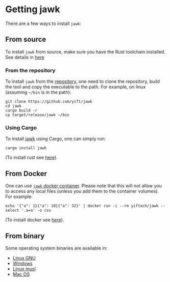 # Getting jawk
There are a few ways to install `jawk`:
## From source
To install `jawk` from source, make sure you have the Rust toolchain installed. See details in [here](https://www.rust-lang.org/tools/install)
### From the repository
To install `jawk` from the [repository](https://github.com/yift/jawk), one need to clone the repository, build the tool and copy the executable to the path.
For example, on linux (assuming `~/bin` is in the path):
```
git clone https://github.com/yift/jawk
cd jawk
cargo build -r
cp target/release/jawk ~/bin
```

### Using Cargo
To install [jawk](https://crates.io/crates/jawk) using Cargo, one can simply run:
```
cargo install jawk
```

(To install rust see [here](https://www.rust-lang.org/tools/install)).

## From Docker
One can use [`jawk` docker container](https://hub.docker.com/r/yiftach/jawk). Please note that this will not allow you to access any local files (unless you add them to the container volumes).
For example:
```
echo '{"a": 1}{"a": 10}{"a": 32}' | docker run -i --rm yiftach/jawk --select '.a=a' -o csv
```
(To install docker see [here](https://docs.docker.com/engine/install/)).

## From binary
Some operating system binaries are available in:
* [Linux GNU](jawk-x86_64-unknown-linux-gnu/jawk)
* [Windows](jawk-x86_64-pc-windows-msvc/jawk.exe)
* [Linux musl](jawk-x86_64-unknown-linux-musl/kawk)
* [Mac OS](jawk-x86_64-apple-darwin/jawk)
